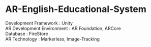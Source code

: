 # AR-English-Educational-System
Development Framework : Unity  
AR Development Environment : AR Foundation, ARCore  
Database : FireStore  
AR Technology : Markerless, Image-Tracking
